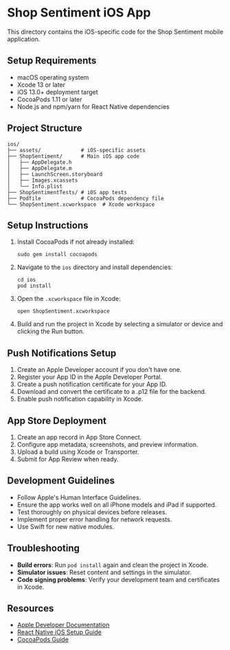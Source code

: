 # Shop Sentiment iOS App

This directory contains the iOS-specific code for the Shop Sentiment mobile application.

## Setup Requirements

- macOS operating system
- Xcode 13 or later
- iOS 13.0+ deployment target
- CocoaPods 1.11 or later
- Node.js and npm/yarn for React Native dependencies

## Project Structure

```
ios/
├── assets/             # iOS-specific assets
├── ShopSentiment/      # Main iOS app code
│   ├── AppDelegate.h
│   ├── AppDelegate.m
│   ├── LaunchScreen.storyboard
│   ├── Images.xcassets
│   └── Info.plist
├── ShopSentimentTests/ # iOS app tests
├── Podfile             # CocoaPods dependency file
└── ShopSentiment.xcworkspace  # Xcode workspace
```

## Setup Instructions

1. Install CocoaPods if not already installed:
   ```
   sudo gem install cocoapods
   ```

2. Navigate to the `ios` directory and install dependencies:
   ```
   cd ios
   pod install
   ```

3. Open the `.xcworkspace` file in Xcode:
   ```
   open ShopSentiment.xcworkspace
   ```

4. Build and run the project in Xcode by selecting a simulator or device and clicking the Run button.

## Push Notifications Setup

1. Create an Apple Developer account if you don't have one.
2. Register your App ID in the Apple Developer Portal.
3. Create a push notification certificate for your App ID.
4. Download and convert the certificate to a .p12 file for the backend.
5. Enable push notification capability in Xcode.

## App Store Deployment

1. Create an app record in App Store Connect.
2. Configure app metadata, screenshots, and preview information.
3. Upload a build using Xcode or Transporter.
4. Submit for App Review when ready.

## Development Guidelines

- Follow Apple's Human Interface Guidelines.
- Ensure the app works well on all iPhone models and iPad if supported.
- Test thoroughly on physical devices before releases.
- Implement proper error handling for network requests.
- Use Swift for new native modules.

## Troubleshooting

- **Build errors**: Run `pod install` again and clean the project in Xcode.
- **Simulator issues**: Reset content and settings in the simulator.
- **Code signing problems**: Verify your development team and certificates in Xcode.

## Resources

- [Apple Developer Documentation](https://developer.apple.com/documentation/)
- [React Native iOS Setup Guide](https://reactnative.dev/docs/environment-setup)
- [CocoaPods Guide](https://guides.cocoapods.org/) 